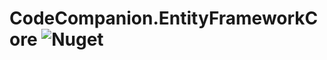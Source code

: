# CodeCompanion.EntityFrameworkCore ![Nuget](https://img.shields.io/nuget/v/CodeCompanion.EntityFrameworkCore?logo=nuget)
